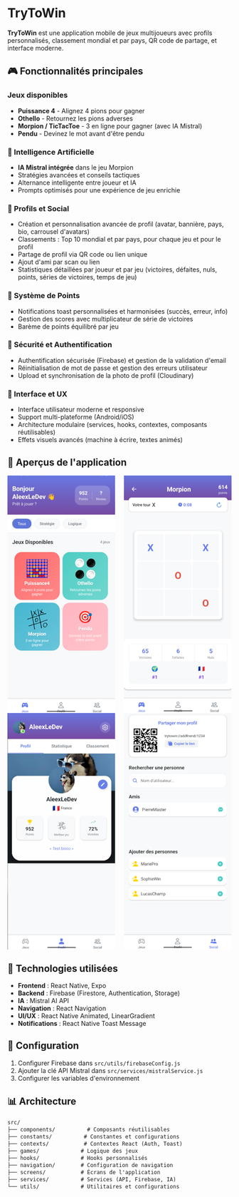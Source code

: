 # TryToWin

**TryToWin** est une application mobile de jeux multijoueurs avec profils personnalisés, classement mondial et par pays, QR code de partage, et interface moderne.

## 🎮 Fonctionnalités principales

### Jeux disponibles

- **Puissance 4** - Alignez 4 pions pour gagner
- **Othello** - Retournez les pions adverses
- **Morpion / TicTacToe** - 3 en ligne pour gagner (avec IA Mistral)
- **Pendu** - Devinez le mot avant d'être pendu

### 🤖 Intelligence Artificielle

- **IA Mistral intégrée** dans le jeu Morpion
- Stratégies avancées et conseils tactiques
- Alternance intelligente entre joueur et IA
- Prompts optimisés pour une expérience de jeu enrichie

### 👤 Profils et Social

- Création et personnalisation avancée de profil (avatar, bannière, pays, bio, carrousel d'avatars)
- Classements : Top 10 mondial et par pays, pour chaque jeu et pour le profil
- Partage de profil via QR code ou lien unique
- Ajout d'ami par scan ou lien
- Statistiques détaillées par joueur et par jeu (victoires, défaites, nuls, points, séries de victoires, temps de jeu)

### 🎯 Système de Points

- Notifications toast personnalisées et harmonisées (succès, erreur, info)
- Gestion des scores avec multiplicateur de série de victoires
- Barème de points équilibré par jeu

### 🔐 Sécurité et Authentification

- Authentification sécurisée (Firebase) et gestion de la validation d'email
- Réinitialisation de mot de passe et gestion des erreurs utilisateur
- Upload et synchronisation de la photo de profil (Cloudinary)

### 🎨 Interface et UX

- Interface utilisateur moderne et responsive
- Support multi-plateforme (Android/iOS)
- Architecture modulaire (services, hooks, contextes, composants réutilisables)
- Effets visuels avancés (machine à écrire, textes animés)

## 📱 Aperçus de l'application

<div style="display: flex; justify-content: space-between; flex-wrap: wrap;">
  <img src="assets/apercu/apercu1.png" width="48%" alt="Aperçu 1">
  <img src="assets/apercu/apercu2.png" width="48%" alt="Aperçu 2">
  <img src="assets/apercu/apercu3.png" width="48%" alt="Aperçu 3">
  <img src="assets/apercu/apercu4.png" width="48%" alt="Aperçu 4">
</div>

## 🚀 Technologies utilisées

- **Frontend** : React Native, Expo
- **Backend** : Firebase (Firestore, Authentication, Storage)
- **IA** : Mistral AI API
- **Navigation** : React Navigation
- **UI/UX** : React Native Animated, LinearGradient
- **Notifications** : React Native Toast Message

## 🔧 Configuration

1. Configurer Firebase dans `src/utils/firebaseConfig.js`
2. Ajouter la clé API Mistral dans `src/services/mistralService.js`
3. Configurer les variables d'environnement

## 📊 Architecture

```
src/
├── components/          # Composants réutilisables
├── constants/          # Constantes et configurations
├── contexts/           # Contextes React (Auth, Toast)
├── games/             # Logique des jeux
├── hooks/             # Hooks personnalisés
├── navigation/        # Configuration de navigation
├── screens/           # Écrans de l'application
├── services/          # Services (API, Firebase, IA)
└── utils/             # Utilitaires et configurations
```
